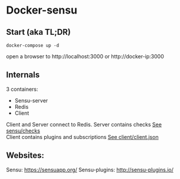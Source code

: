 # Docker-sensu

## Start (aka TL;DR)
```
docker-compose up -d
```

open a browser to http://localhost:3000 or http://docker-ip:3000

## Internals

3 containers:
* Sensu-server
* Redis
* Client

Client and Server connect to Redis. 
Server contains checks [See sensu/checks ](sensu/checks) <br/>
Client contains plugins and subscriptions [See client/client.json ](client/client.json)


## Websites:
Sensu: https://sensuapp.org/
Sensu-plugins: http://sensu-plugins.io/
